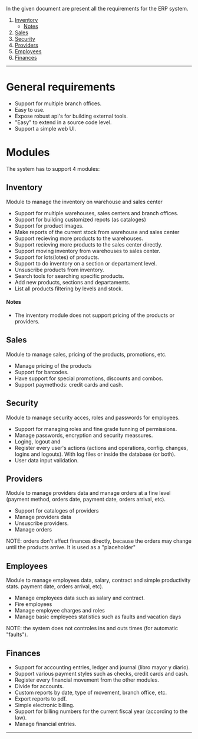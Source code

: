 In the given document are present all the requirements for the ERP system.

1. [Inventory](#inventory)
    * [Notes](#notes)
2. [Sales](#sales)
3. [Security](#security)
4. [Providers](#providers)
5. [Employees](#employees)
6. [Finances](#finances)


****

# General requirements

- Support for multiple branch offices.
- Easy to use.
- Expose robust api's for building external tools.
- "Easy" to extend in a source code level.
- Support a simple web UI.

# Modules

The system has to support 4 modules:

## Inventory

Module to manage the inventory on warehouse and sales center

- Support for multiple warehouses, sales centers and branch offices.
- Support for building customized repots (as cataloges)
- Support for product images.
- Make reports of the current stock from warehouse and sales center
- Support recieving more products to the warehouses.
- Support recieving more products to the sales center directly.
- Support moving inventory from warehouses to sales center.
- Support for lots(lotes) of products.
- Support to do inventory on a section or departament level.
- Unsuscribe products from inventory.
- Search tools for searching specific products.
- Add new products, sections and departaments.
- List all products filtering by levels and stock.

#### Notes

- The inventory module does not support pricing of the products or providers.

## Sales

Module to manage sales, pricing of the products, promotions, etc.

- Manage pricing of the products
- Support for barcodes.
- Have support for special promotions, discounts and combos.
- Support paymethods:
  credit cards and cash.

## Security

Module to manage security acces, roles and passwords for employees.

- Support for managing roles and fine grade tunning of permissions. 
- Manage passwords, encryption and security meassures.
- Loging, logout and 
- Register every user's actions (actions and operations, config.
  changes, logins and logouts).
  With log files or inside the database (or both).
- User data input validation.

## Providers

Module to manage providers data and manage orders at a fine level (payment method, orders date,
payment date, orders arrival, etc).

- Support for cataloges of providers
- Manage providers data
- Unsuscribe providers.
- Manage orders

NOTE:
orders don't affect finances directly, because the orders may change until the products arrive.
It is used as a "placeholder"

## Employees

Module to manage employees data, salary, contract and simple productivity stats.
payment date, orders arrival, etc).

- Manage employees data such as salary and contract.
- Fire employees
- Manage employee charges and roles
- Manage basic employees statistics such as faults and vacation days

NOTE:
the system does not controles ins and outs times (for automatic "faults").

## Finances

- Support for accounting entries, ledger and journal (libro mayor y diario).
- Support various payment styles such as checks, credit cards and cash.
- Register every financial movement from the other modules.
- Divide for accounts.
- Custom reports by date, type of movement, branch office, etc.
- Export reports to pdf.
- Simple electronic billing.
- Support for billing numbers for the current fiscal year (according to the law).
- Manage financial entries.

****
